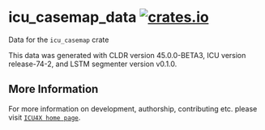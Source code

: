 # icu_casemap_data [![crates.io](https://img.shields.io/crates/v/icu_casemap_data)](https://crates.io/crates/icu_casemap_data)

<!-- cargo-rdme start -->

Data for the `icu_casemap` crate

This data was generated with CLDR version 45.0.0-BETA3, ICU version release-74-2, and
LSTM segmenter version v0.1.0.

<!-- cargo-rdme end -->

## More Information

For more information on development, authorship, contributing etc. please visit [`ICU4X home page`](https://github.com/unicode-org/icu4x).
